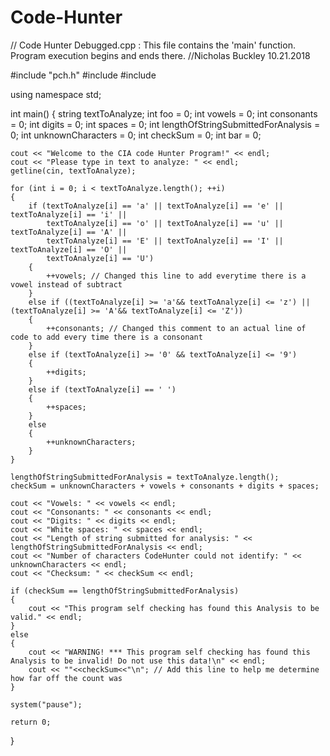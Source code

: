 # Code-Hunter
// Code Hunter Debugged.cpp : This file contains the 'main' function. Program execution begins and ends there.
//Nicholas Buckley 10.21.2018

#include "pch.h"
#include <iostream>
#include <string>

using namespace std;


int main()
{
	string textToAnalyze;
	int foo = 0;
	int vowels = 0;
	int consonants = 0;
	int digits = 0;
	int spaces = 0;
	int lengthOfStringSubmittedForAnalysis = 0;
	int unknownCharacters = 0;
	int checkSum = 0;
	int bar = 0;

	cout << "Welcome to the CIA code Hunter Program!" << endl;
	cout << "Please type in text to analyze: " << endl;
	getline(cin, textToAnalyze);

	for (int i = 0; i < textToAnalyze.length(); ++i)
	{
		if (textToAnalyze[i] == 'a' || textToAnalyze[i] == 'e' || textToAnalyze[i] == 'i' ||
			textToAnalyze[i] == 'o' || textToAnalyze[i] == 'u' || textToAnalyze[i] == 'A' ||
			textToAnalyze[i] == 'E' || textToAnalyze[i] == 'I' || textToAnalyze[i] == 'O' ||
			textToAnalyze[i] == 'U')
		{
			++vowels; // Changed this line to add everytime there is a vowel instead of subtract
		}
		else if ((textToAnalyze[i] >= 'a'&& textToAnalyze[i] <= 'z') || (textToAnalyze[i] >= 'A'&& textToAnalyze[i] <= 'Z'))
		{
			++consonants; // Changed this comment to an actual line of code to add every time there is a consonant
		}
		else if (textToAnalyze[i] >= '0' && textToAnalyze[i] <= '9')
		{
			++digits;
		}
		else if (textToAnalyze[i] == ' ')
		{
			++spaces;
		}
		else
		{
			++unknownCharacters;
		}
	}

	lengthOfStringSubmittedForAnalysis = textToAnalyze.length();
	checkSum = unknownCharacters + vowels + consonants + digits + spaces;

	cout << "Vowels: " << vowels << endl;
	cout << "Consonants: " << consonants << endl;
	cout << "Digits: " << digits << endl;
	cout << "White spaces: " << spaces << endl;
	cout << "Length of string submitted for analysis: " << lengthOfStringSubmittedForAnalysis << endl;
	cout << "Number of characters CodeHunter could not identify: " << unknownCharacters << endl;
	cout << "Checksum: " << checkSum << endl;

	if (checkSum == lengthOfStringSubmittedForAnalysis)
	{
		cout << "This program self checking has found this Analysis to be valid." << endl;
	}
	else
	{
		cout << "WARNING! *** This program self checking has found this Analysis to be invalid! Do not use this data!\n" << endl;
		cout << ""<<checkSum<<"\n"; // Add this line to help me determine how far off the count was
	}

	system("pause");

	return 0;
}
